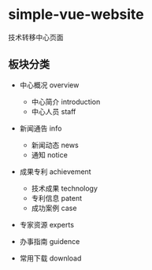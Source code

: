 # simple-vue-website
技术转移中心页面

## 板块分类

* 中心概况 overview
  * 中心简介 introduction
  * 中心人员 staff

* 新闻通告 info
  * 新闻动态 news
  * 通知 notice

* 成果专利 achievement
  * 技术成果 technology
  * 专利信息 patent
  * 成功案例 case

* 专家资源 experts

* 办事指南 guidence

* 常用下载 download